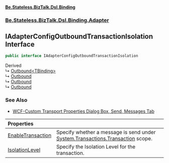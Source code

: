 #### [Be.Stateless.BizTalk.Dsl.Binding](README.md 'README')
### [Be.Stateless.BizTalk.Dsl.Binding.Adapter](Be.Stateless.BizTalk.Dsl.Binding.Adapter.md 'Be.Stateless.BizTalk.Dsl.Binding.Adapter')

## IAdapterConfigOutboundTransactionIsolation Interface

```csharp
public interface IAdapterConfigOutboundTransactionIsolation
```

Derived  
&#8627; [Outbound&lt;TBinding&gt;](WcfCustomAdapter.Outbound_TBinding_.md 'Be.Stateless.BizTalk.Dsl.Binding.Adapter.WcfCustomAdapter.Outbound<TBinding>')  
&#8627; [Outbound](WcfOracleAdapter.Outbound.md 'Be.Stateless.BizTalk.Dsl.Binding.Adapter.WcfOracleAdapter.Outbound')  
&#8627; [Outbound](WcfSapAdapter.Outbound.md 'Be.Stateless.BizTalk.Dsl.Binding.Adapter.WcfSapAdapter.Outbound')  
&#8627; [Outbound](WcfSqlAdapter.Outbound.md 'Be.Stateless.BizTalk.Dsl.Binding.Adapter.WcfSqlAdapter.Outbound')

### See Also
- [WCF-Custom Transport Properties Dialog Box, Send, Messages Tab](https://docs.microsoft.com/en-us/biztalk/core/technical-reference/wcf-custom-transport-properties-dialog-box-send-messages-tab 'https://docs.microsoft.com/en-us/biztalk/core/technical-reference/wcf-custom-transport-properties-dialog-box-send-messages-tab')

| Properties | |
| :--- | :--- |
| [EnableTransaction](IAdapterConfigOutboundTransactionIsolation.EnableTransaction.md 'Be.Stateless.BizTalk.Dsl.Binding.Adapter.IAdapterConfigOutboundTransactionIsolation.EnableTransaction') | Specify whether a message is send under [System.Transactions.Transaction](https://docs.microsoft.com/en-us/dotnet/api/System.Transactions.Transaction 'System.Transactions.Transaction') scope. |
| [IsolationLevel](IAdapterConfigOutboundTransactionIsolation.IsolationLevel.md 'Be.Stateless.BizTalk.Dsl.Binding.Adapter.IAdapterConfigOutboundTransactionIsolation.IsolationLevel') | Specify the Isolation Level for the transaction. |
